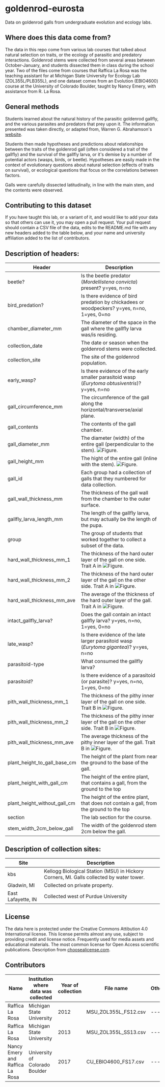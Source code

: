 # goldenrod-eurosta
Data on goldenrod galls from undergraduate evolution and ecology labs.

## Where does this data come from?

The data in this repo come from various lab courses that talked about natural selection on traits, or the ecology of parasitic and predatory interactions. Goldenrod stems were collected from several areas between October-January, and students dissected them in class during the school year. Two of the files come from courses that Raffica La Rosa was the teaching assistant for at Michigan State University for Ecology Lab (ZOL355L/PLB355L), and one dataset comes from an Evolution (EBIO4600) course at the University of Colorado Boulder, taught by Nancy Emery, with assistance from R. La Rosa.

## General methods

Students learned about the natural history of the parasitic goldenrod gallfly, and the various parasites and predators that prey upon it. The information presented was taken directly, or adapted from, Warren G. Abrahamson's [website](http://www.facstaff.bucknell.edu/abrahmsn/solidago/main.html).

Students then made hypotheses and predictions about relationships between the traits of the goldenrod gall (often considered a trait of the gallfly) and the survival of the gallfly larva, or it's demise by a number of potential actors (wasps, birds, or beetle). Hypotheses are easily made in the context of evolutionary questions about natural selection (effects of traits on survival), or ecological questions that focus on the correlations between factors.

Galls were carefully dissected latitudinally, in line with the main stem, and the contents were observed.

## Contributing to this dataset

If you have taught this lab, or a variant of it, and would like to add your data so that others can use it, you may open a pull request. Your pull request should contain a CSV file of the data, edits to the README.md file with any new headers added to the table below, and your name and university affiliation added to the list of contributors.

## Description of headers:

| Header | Description |
| ------ | ----------- |
| beetle?| Is the beetle predator (_Mordellistena convicta_) present? y=yes, n=no |
| bird_predation? | Is there evidence of bird predation by chickadees or woodpeckers? y=yes, n=no, 1=yes, 0=no |
| chamber_diameter_mm | The diameter of the space in the gall where the gallfly larva was/is residing. |
| collection_date | The date or season when the goldenrod stems were collected. |
| collection_site | The site of the goldenrod population. |
| early_wasp? | Is there evidence of the early smaller parasitoid wasp (_Eurytoma obtusiventris_)? y=yes, n=no |
| gall_circumference_mm | The circumference of the gall along the horizontal/transverse/axial plane. |
| gall_contents | The contents of the gall chamber. |
| gall_diameter_mm | The diameter (width) of the entire gall (perpendicular to the stem). ![Figure](https://github.com/rjlarosa/goldenrod-eurosta/blob/master/CU_gall_traits.jpg). |
| gall_height_mm | The hight of the entire gall (inline with the stem). ![Figure](https://github.com/rjlarosa/goldenrod-eurosta/blob/master/CU_gall_traits.jpg). |
| gall_id | Each group had a collection of galls that they numbered for data collection. |
| gall_wall_thickness_mm | The thickness of the gall wall from the chamber to the outer surface. |
| gallfly_larva_length_mm | The length of the gallfly larva, but may actually be the length of the pupa. |
| group | The group of students that worked together to collect a subset of the data. |
| hard_wall_thickness_mm_1 | The thickness of the hard outer layer of the gall on one side. Trait A in ![Figure](https://github.com/rjlarosa/goldenrod-eurosta/blob/master/CU_gall_traits.jpg). |
| hard_wall_thickness_mm_2 | The thickness of the hard outer layer of the gall on the other side. Trait A in ![Figure](https://github.com/rjlarosa/goldenrod-eurosta/blob/master/CU_gall_traits.jpg). |
| hard_wall_thickness_mm_ave | The average of the thickness of the hard outer layer of the gall. Trait A in ![Figure](https://github.com/rjlarosa/goldenrod-eurosta/blob/master/CU_gall_traits.jpg). |
| intact_gallfly_larva? | Does the gall contain an intact gallfly larva? y=yes, n=no, 1=yes, 0=no |
| late_wasp? | Is there evidence of the late larger parasitoid wasp (_Eurytoma gigantea_)? y=yes, n=no |
| parasitoid-type | What consumed the gallfly larva? |
| parasitoid? | Is there evidence of a parasitoid (or parasite)? y=yes, n=no, 1=yes, 0=no |
| pith_wall_thickness_mm_1 | The thickness of the pithy inner layer of the gall on one side. Trait B in ![Figure](https://github.com/rjlarosa/goldenrod-eurosta/blob/master/CU_gall_traits.jpg). |
| pith_wall_thickness_mm_2 | The thickness of the pithy inner layer of the gall on the other side. Trait B in ![Figure](https://github.com/rjlarosa/goldenrod-eurosta/blob/master/CU_gall_traits.jpg). |
| pith_wall_thickness_mm_ave | The average thickness of the pithy inner layer of the gall. Trait B in ![Figure](https://github.com/rjlarosa/goldenrod-eurosta/blob/master/CU_gall_traits.jpg). |
| plant_height_to_gall_base_cm | The height of the plant from near the ground to the base of the gall. |
| plant_height_with_gall_cm | The height of the entire plant, that contains a gall, from the ground to the top |
| plant_height_without_gall_cm | The height of the entire plant, that does not contain a gall, from the ground to the top |
| section | The lab section for the course. |
| stem_width_2cm_below_gall | The width of the goldenrod stem 2cm below the gall. |

## Description of collection sites:

| Site               | Description    |
| ------------------ | -------------- |
| kbs                | Kellogg Biological Station (MSU) in Hickory Corners, MI. Galls collected by water tower. |
| Gladwin, MI        | Collected on private property. |
| East Lafayette, IN | Collected west of Purdue University |

## License

The data here is protected under the Creative Commons Attibution 4.0 International license. This license permits almost any use, subject to providing credit and license notice. Frequently used for media assets and educational materials. The most common license for Open Access scientific publications. Description from [choosealicense.com](https://choosealicense.com/licenses/cc-by-4.0/).

## Contributors

| Name | Institution where data was collected | Year of collection | File name | Other |
| ---- | ------------------------------------ | ------------------ | --------- | ----- |
| Raffica La Rosa | Michigan State University | 2012 | MSU_ZOL355L_FS12.csv | --- |
| Raffica La Rosa | Michigan State University | 2013 | MSU_ZOL355L_SS13.csv | --- |
| Nancy Emery and Raffica La Rosa | University of Colorado Boulder | 2017 | CU_EBIO4600_FS17.csv | --- |
